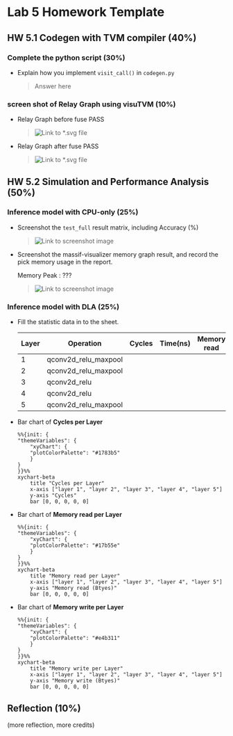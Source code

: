 # Lab 5 Homework Template

## HW 5.1 Codegen with TVM compiler (40%)
### Complete the python script (30%)
- Explain how you implement `visit_call()` in `codegen.py`

    > Answer here

### screen shot of Relay Graph using visuTVM (10%)
- Relay Graph before fuse PASS

    > ![Link to *.svg file]()

- Relay Graph after fuse PASS

    > ![Link to *.svg file]()

## HW 5.2 Simulation and Performance Analysis (50%)
### Inference model with CPU-only (25%)
- Screenshot the `test_full` result matrix, including Accuracy (%)

    > ![Link to screenshot image]()

- Screenshot the massif-visualizer memory graph result, and record the pick memory usage in the report.

    Memory Peak : ???

    > ![Link to screenshot image]()

### Inference model with DLA (25%)

- Fill the statistic data in to the sheet.

    | Layer | Operation             | Cycles   | Time(ns) | Memory read | Memory write |
    |-------|-----------------------|----------|----------|-------------|--------------|
    |   1   |qconv2d_relu_maxpool   |          |          |             |              |
    |   2   |qconv2d_relu_maxpool   |          |          |             |              |
    |   3   |qconv2d_relu           |          |          |             |              |
    |   4   |qconv2d_relu           |          |          |             |              |
    |   5   |qconv2d_relu_maxpool   |          |          |             |              |

- Bar chart of **Cycles per Layer**
    ```mermaid
    %%{init: {
    "themeVariables": {
        "xyChart": {
        "plotColorPalette": "#1783b5"
        }
    }
    }}%%
    xychart-beta
        title "Cycles per Layer"
        x-axis ["layer 1", "layer 2", "layer 3", "layer 4", "layer 5"]
        y-axis "Cycles"
        bar [0, 0, 0, 0, 0]
    ```

- Bar chart of **Memory read per Layer**
    ```mermaid
    %%{init: {
    "themeVariables": {
        "xyChart": {
        "plotColorPalette": "#17b55e"
        }
    }
    }}%%
    xychart-beta
        title "Memory read per Layer"
        x-axis ["layer 1", "layer 2", "layer 3", "layer 4", "layer 5"]
        y-axis "Memory read (Btyes)"
        bar [0, 0, 0, 0, 0]
    ```

- Bar chart of **Memory write per Layer**
    ```mermaid
    %%{init: {
    "themeVariables": {
        "xyChart": {
        "plotColorPalette": "#e4b311"
        }
    }
    }}%%
    xychart-beta
        title "Memory write per Layer"
        x-axis ["layer 1", "layer 2", "layer 3", "layer 4", "layer 5"]
        y-axis "Memory write (Btyes)"
        bar [0, 0, 0, 0, 0]
    ```

## Reflection (10%)
(more reflection, more credits)
